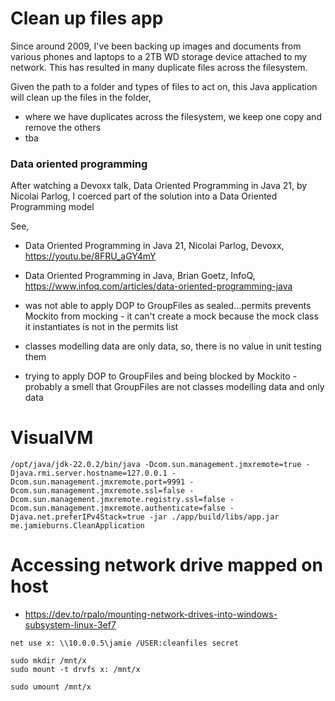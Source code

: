 
# Clean up files app

Since around 2009, I've been backing up images and documents from various phones and laptops to a 2TB WD storage device attached to my network. This has resulted in many duplicate files across the filesystem.

Given the path to a folder and types of files to act on, this Java application will clean up the files in the folder,
- where we have duplicates across the filesystem, we keep one copy and remove the others
- tba

### Data oriented programming

After watching a Devoxx talk, Data Oriented Programming in Java 21, by Nicolai Parlog, I coerced part of the solution into a Data Oriented Programming model

See,
- Data Oriented Programming in Java 21, Nicolai Parlog, Devoxx, https://youtu.be/8FRU_aGY4mY
- Data Oriented Programming in Java, Brian Goetz, InfoQ, https://www.infoq.com/articles/data-oriented-programming-java

- was not able to apply DOP to GroupFiles as sealed...permits prevents Mockito from mocking - it can't create a mock because the mock class it instantiates is not in the permits list
- classes modelling data are only data, so, there is no value in unit testing them
- trying to apply DOP to GroupFiles and being blocked by Mockito - probably a smell that GroupFiles are not classes modelling data and only data


# VisualVM

```
/opt/java/jdk-22.0.2/bin/java -Dcom.sun.management.jmxremote=true -Djava.rmi.server.hostname=127.0.0.1 -Dcom.sun.management.jmxremote.port=9991 -Dcom.sun.management.jmxremote.ssl=false -Dcom.sun.management.jmxremote.registry.ssl=false -Dcom.sun.management.jmxremote.authenticate=false -Djava.net.preferIPv4Stack=true -jar ./app/build/libs/app.jar me.jamieburns.CleanApplication
```


# Accessing network drive mapped on host
- https://dev.to/rpalo/mounting-network-drives-into-windows-subsystem-linux-3ef7

```
net use x: \\10.0.0.5\jamie /USER:cleanfiles secret
```

```
sudo mkdir /mnt/x
sudo mount -t drvfs x: /mnt/x

sudo umount /mnt/x
```
